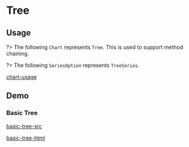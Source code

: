 # Tree

## Usage

?> The following `Chart` represents `Tree`. This is used to support method chaining. 

?> The following `SeriesOption` represents `TreeSeries`.

[chart-usage](chart-usage.md ':include')

## Demo

### Basic Tree

[basic-tree-src](../_media/tree/basic-tree-src.md ':include')

[basic-tree-html](../_media/tree/basic-tree.html ':include :type=iframe')
